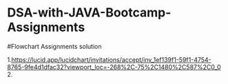 # DSA-with-JAVA-Bootcamp-Assignments



#Flowchart Assignments solution 

1.https://lucid.app/lucidchart/invitations/accept/inv_1ef139f1-59f1-4754-8765-9fe4d1dfac32?viewport_loc=-268%2C-75%2C1480%2C587%2C0_0
2.
